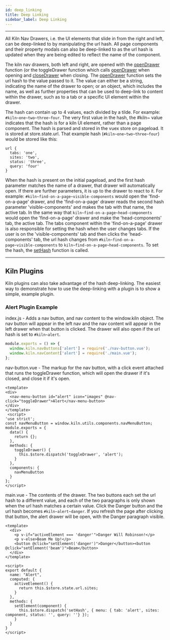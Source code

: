 ```yaml
---
id: deep_linking
title: Deep Linking
sidebar_label: Deep Linking
---
```


---

All Kiln Nav Drawers, i.e. the UI elements that slide in from the right and left, can be deep-linked to by manipulating the url hash. All page components and their property modals can also be deep-linked to as the url hash is updated when they are being edited to reflect the name of the component.

The kiln nav drawers, both left and right, are opened with the [openDrawer](vuex_actions.md#module_drawers) function (or the toggleDrawer function which calls [openDrawer](vuex_actions.md#module_drawers) when opening and [closeDrawer](vuex_actions.md#module_drawers) when closing. The [openDrawer](vuex_actions.md#module_drawers) function sets the url hash to the value passed to it. The value can either be a string, indicating the name of the drawer to open; or an object, which includes the name, as well as further properties that can be used to deep-link to content within the drawer, such as to a tab or a specific UI element within the drawer.

The hash can contain up to 4 values, each divided by a tilde.  For example: `#kiln~one~two~three~four`. The very first value in the hash, the #kiln~ value indicates that the hash is for a kiln UI element, rather than a page component.  The hash is parsed and stored in the vuex store on pageload. It is stored at store.state.url. That example hash (`#kiln~one~two~three~four`) would be stored like this:
```
url {
  tabs: 'one',
  sites: 'two',
  status: 'three',
  query: 'four'
}
```

When the hash is present on the initial pageload, and the first hash parameter matches the name of a drawer, that drawer will automatically open. If there are further parameters, it is up to the drawer to react to it. For example: `#kiln~find-on-a-page~visible-components` would open the 'find-on-a-page' drawer, and the 'find-on-a-page' drawer reads the second hash parameter 'visible-components' and makes the tab with that name, the active tab. In the same way that `kiln~find-on-a-page~head-components` would open the 'find-on-a-page' drawer and make the 'head-components' tab, the active tab. The tabs component within the 'find-on-a-page' drawer is also responsible for setting the hash when the user changes tabs.  If the user is on the 'visible-components' tab and then clicks the 'head-components' tab, the url hash changes from `#kiln~find-on-a-page~visible-components` to `kiln~find-on-a-page~head-components`.  To set the hash, the [setHash](vuex_actions.md#module_deep-linking) function is called.

---

## Kiln Plugins

Kiln plugins can also take advantage of the hash deep-linking. The easiest way to demonstrate how to use the deep-linking with a plugin is to show a simple, example plugin.

### Alert Plugin Example

index.js - Adds a nav button, and nav content to the window.kiln object. The nav button will appear in the left nav and the nav content will appear in the left drawer when that button is clicked. The drawer will also open if the url hash is set to `#kiln~alert`.
```js
module.exports = () => {
  window.kiln.navButtons['alert'] = require('./nav-button.vue');
  window.kiln.navContent['alert'] = require('./main.vue');
};
```

nav-button.vue - The markup for the nav button, with a click event attached that runs the toggleDrawer function, which will open the drawer if it's closed, and close it if it's open.

```vue
<template>
<div>
  <nav-menu-button id="alert" icon="images" @nav-click="toggleDrawer">Alert</nav-menu-button>
</div>
</template>
 <script>
'use strict';
const navMenuButton = window.kiln.utils.components.navMenuButton;
module.exports = {
  data() {
    return {};
  },
  methods: {
    toggleDrawer() {
      this.$store.dispatch('toggleDrawer', 'alert');
    }
  },
  components: {
    navMenuButton
  }
};
</script>
```

main.vue - The contents of the drawer.  The two buttons each set the url hash to a different value, and each of the two paragraphs is only shown when the url hash matches a certain value. Click the Danger button and the url hash becomes `#kiln~alert~danger`. If you refresh the page after clicking that button, the alert drawer will be open, with the Danger paragraph visible.
```
<template>
  <div>
    <p v-if="activeElement === 'danger'">Danger Will Robinson!</p>
    <p v-else>Beam Me Up!</p>
    <button @click="setElement('danger')">Danger</button><button @click="setElement('beam')">Beam</button>
  </div>
</template>

<script>
export default {
  name: "Alert",
  computed: {
    activeElement() {
      return this.$store.state.url.sites;
    }
  },
  methods: {
    setElement(component) {
      this.$store.dispatch('setHash', { menu: { tab: 'alert', sites: component, status: '', query: ''} });
    }
  }
}
</script>
```

